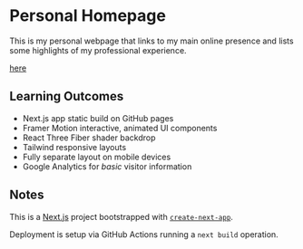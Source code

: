 # Personal Homepage

This is my personal webpage that links to my main online presence and lists some highlights of my professional experience.

[here](https://rabeez.github.io/)

## Learning Outcomes

- Next.js app static build on GitHub pages
- Framer Motion interactive, animated UI components
- React Three Fiber shader backdrop
- Tailwind responsive layouts
- Fully separate layout on mobile devices
- Google Analytics for *basic* visitor information

## Notes

This is a [Next.js](https://nextjs.org) project bootstrapped with [`create-next-app`](https://nextjs.org/docs/app/api-reference/cli/create-next-app).

Deployment is setup via GitHub Actions running a `next build` operation.
